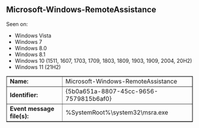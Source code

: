 ## Microsoft-Windows-RemoteAssistance

Seen on:
* Windows Vista
* Windows 7
* Windows 8.0
* Windows 8.1
* Windows 10 (1511, 1607, 1703, 1709, 1803, 1809, 1903, 1909, 2004, 20H2)
* Windows 11 (21H2)

<table border="1" class="docutils">
  <tbody>
    <tr>
      <td><b>Name:</b></td>
      <td>Microsoft-Windows-RemoteAssistance</td>
    </tr>
    <tr>
      <td><b>Identifier:</b></td>
      <td>{5b0a651a-8807-45cc-9656-7579815b6af0}</td>
    </tr>
    <tr>
      <td><b>Event message file(s):</b></td>
      <td>%SystemRoot%\system32\msra.exe</td>
    </tr>
  </tbody>
</table>

&nbsp;

